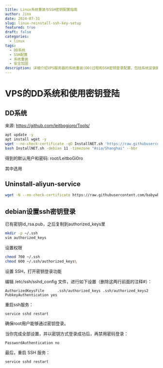 ```yaml
---
title: Linux系统重装与SSH密钥配置指南
author: Jinx
date: 2024-07-31
slug: linux-reinstall-ssh-key-setup
featured: true
draft: false
categories:
  - linux
tags:
  - DD系统
  - SSH配置
  - 系统重装
  - 安全加固
description: 详细介绍VPS服务器的系统重装(DD)过程和SSH密钥登录配置，包括系统安装脚本使用、阿里云服务卸载、SSH安全配置等完整教程
---
```


# VPS的DD系统和使用密钥登陆

## DD系统

来源: https://github.com/leitbogioro/Tools/

```sh
apt update -y
apt install wget -y
wget --no-check-certificate -qO InstallNET.sh 'https://raw.githubusercontent.com/leitbogioro/Tools/master/Linux_reinstall/InstallNET.sh' && chmod a+x InstallNET.sh
bash InstallNET.sh -debian 11 -timezone "Asia/Shanghai" --bbr
```

得到的默认用户和密码: root/LeitboGi0ro

其中选用

## **Uninstall-aliyun-service**

```sh
wget -N --no-check-certificate https://raw.githubusercontent.com/babywbx/Uninstall-aliyun-service/master/UAS.sh && chmod 777 UAS.sh && ./UAS.sh
```

## debian设置ssh密钥登录

已有密钥id_rsa.pub，之后复制到authorized_keys里

```sh
mkdir -p ~/.ssh
vim authorized_keys
```

设置权限

```sh
chmod 700 ~/.ssh
chmod 600 ~/.ssh/authorized_keys\
```

设置 SSH，打开密钥登录功能

编辑 /etc/ssh/sshd_config 文件，进行如下设置（删除这两行前面的注释#）：

```
AuthorizedKeysFile      .ssh/authorized_keys .ssh/authorized_keys2
PubkeyAuthentication yes
```

重启ssh服务：

```sh
service sshd restart
```

确保root用户能够通过密钥登录。

当你完成全部设置，并以密钥方式登录成功后，再禁用密码登录：

```
PasswordAuthentication no
```

最后，重启 SSH 服务：

```
service sshd restart
```
